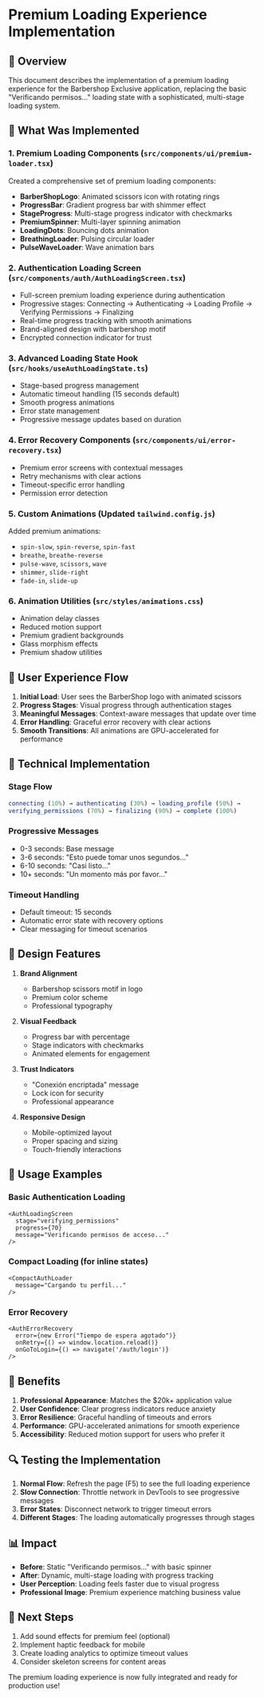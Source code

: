 # Premium Loading Experience Implementation

## 🎯 Overview

This document describes the implementation of a premium loading experience for the Barbershop Exclusive application, replacing the basic "Verificando permisos..." loading state with a sophisticated, multi-stage loading system.

## 🚀 What Was Implemented

### 1. **Premium Loading Components** (`src/components/ui/premium-loader.tsx`)

Created a comprehensive set of premium loading components:

- **BarberShopLogo**: Animated scissors icon with rotating rings
- **ProgressBar**: Gradient progress bar with shimmer effect
- **StageProgress**: Multi-stage progress indicator with checkmarks
- **PremiumSpinner**: Multi-layer spinning animation
- **LoadingDots**: Bouncing dots animation
- **BreathingLoader**: Pulsing circular loader
- **PulseWaveLoader**: Wave animation bars

### 2. **Authentication Loading Screen** (`src/components/auth/AuthLoadingScreen.tsx`)

- Full-screen premium loading experience during authentication
- Progressive stages: Connecting → Authenticating → Loading Profile → Verifying Permissions → Finalizing
- Real-time progress tracking with smooth animations
- Brand-aligned design with barbershop motif
- Encrypted connection indicator for trust

### 3. **Advanced Loading State Hook** (`src/hooks/useAuthLoadingState.ts`)

- Stage-based progress management
- Automatic timeout handling (15 seconds default)
- Smooth progress animations
- Error state management
- Progressive message updates based on duration

### 4. **Error Recovery Components** (`src/components/ui/error-recovery.tsx`)

- Premium error screens with contextual messages
- Retry mechanisms with clear actions
- Timeout-specific error handling
- Permission error detection

### 5. **Custom Animations** (Updated `tailwind.config.js`)

Added premium animations:
- `spin-slow`, `spin-reverse`, `spin-fast`
- `breathe`, `breathe-reverse`
- `pulse-wave`, `scissors`, `wave`
- `shimmer`, `slide-right`
- `fade-in`, `slide-up`

### 6. **Animation Utilities** (`src/styles/animations.css`)

- Animation delay classes
- Reduced motion support
- Premium gradient backgrounds
- Glass morphism effects
- Premium shadow utilities

## 📱 User Experience Flow

1. **Initial Load**: User sees the BarberShop logo with animated scissors
2. **Progress Stages**: Visual progress through authentication stages
3. **Meaningful Messages**: Context-aware messages that update over time
4. **Error Handling**: Graceful error recovery with clear actions
5. **Smooth Transitions**: All animations are GPU-accelerated for performance

## 🔧 Technical Implementation

### Stage Flow
```typescript
connecting (10%) → authenticating (30%) → loading_profile (50%) → 
verifying_permissions (70%) → finalizing (90%) → complete (100%)
```

### Progressive Messages
- 0-3 seconds: Base message
- 3-6 seconds: "Esto puede tomar unos segundos..."
- 6-10 seconds: "Casi listo..."
- 10+ seconds: "Un momento más por favor..."

### Timeout Handling
- Default timeout: 15 seconds
- Automatic error state with recovery options
- Clear messaging for timeout scenarios

## 🎨 Design Features

1. **Brand Alignment**
   - Barbershop scissors motif in logo
   - Premium color scheme
   - Professional typography

2. **Visual Feedback**
   - Progress bar with percentage
   - Stage indicators with checkmarks
   - Animated elements for engagement

3. **Trust Indicators**
   - "Conexión encriptada" message
   - Lock icon for security
   - Professional appearance

4. **Responsive Design**
   - Mobile-optimized layout
   - Proper spacing and sizing
   - Touch-friendly interactions

## 🚦 Usage Examples

### Basic Authentication Loading
```tsx
<AuthLoadingScreen 
  stage="verifying_permissions"
  progress={70}
  message="Verificando permisos de acceso..."
/>
```

### Compact Loading (for inline states)
```tsx
<CompactAuthLoader 
  message="Cargando tu perfil..."
/>
```

### Error Recovery
```tsx
<AuthErrorRecovery
  error={new Error("Tiempo de espera agotado")}
  onRetry={() => window.location.reload()}
  onGoToLogin={() => navigate('/auth/login')}
/>
```

## 🎯 Benefits

1. **Professional Appearance**: Matches the $20k+ application value
2. **User Confidence**: Clear progress indicators reduce anxiety
3. **Error Resilience**: Graceful handling of timeouts and errors
4. **Performance**: GPU-accelerated animations for smooth experience
5. **Accessibility**: Reduced motion support for users who prefer it

## 🔍 Testing the Implementation

1. **Normal Flow**: Refresh the page (F5) to see the full loading experience
2. **Slow Connection**: Throttle network in DevTools to see progressive messages
3. **Error States**: Disconnect network to trigger timeout errors
4. **Different Stages**: The loading automatically progresses through stages

## 📊 Impact

- **Before**: Static "Verificando permisos..." with basic spinner
- **After**: Dynamic, multi-stage loading with progress tracking
- **User Perception**: Loading feels faster due to visual progress
- **Professional Image**: Premium experience matching business value

## 🚀 Next Steps

1. Add sound effects for premium feel (optional)
2. Implement haptic feedback for mobile
3. Create loading analytics to optimize timeout values
4. Consider skeleton screens for content areas

The premium loading experience is now fully integrated and ready for production use!